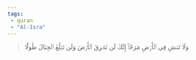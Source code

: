 ```yaml
---
tags: 
 - quran 
 - "Al-Isra"
---
```


> وَلَا تَمۡشِ فِي ٱلۡأَرۡضِ مَرَحًاۖ إِنَّكَ لَن تَخۡرِقَ ٱلۡأَرۡضَ وَلَن تَبۡلُغَ ٱلۡجِبَالَ طُولٗا
